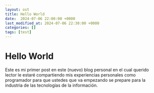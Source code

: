 ```yaml
---
layout: ost
title: Hello World
date:  2024-07-06 22:00:00 +0000
last_modified_at: 2024-07-06 22:30:00 +0000
categories: []
tags: [test]
---
```


# Hello World

Este es mi primer post en este (nuevo) blog personal en el cual querido lector le estaré compartiendo mis experiencias personales como programador para que ustedes que va empezando se prepare para la industria de las tecnologías de la información.